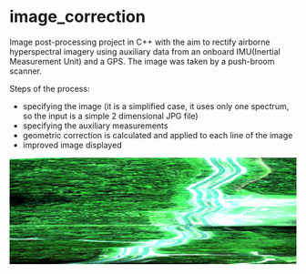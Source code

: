 image_correction
================
Image post-processing project in C++ with the aim to rectify airborne hyperspectral
imagery using auxiliary data from an onboard IMU(Inertial Measurement Unit) and a GPS.
The image was taken by a push-broom scanner.

Steps of the process:
- specifying the image (it is a simplified case, it uses only one spectrum, so the input is a simple 2 dimensional JPG file)
- specifying the auxiliary measurements
- geometric correction is calculated and applied to each line of the image
- improved image displayed

![Raw image sample](https://github.com/boromi/image_correction/blob/master/imu_gps_data/image.png)
